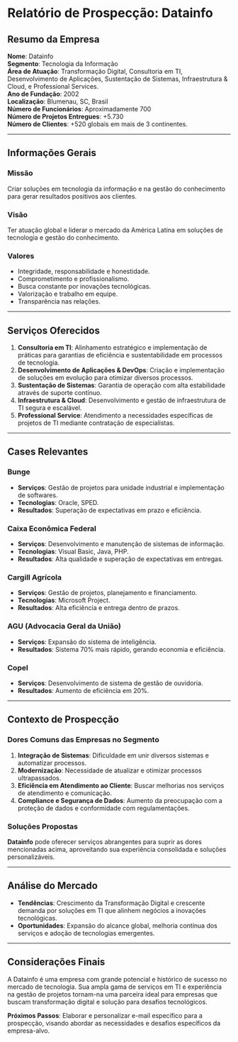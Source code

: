 # Relatório de Prospecção: Datainfo

## Resumo da Empresa
**Nome**: Datainfo  
**Segmento**: Tecnologia da Informação  
**Área de Atuação**: Transformação Digital, Consultoria em TI, Desenvolvimento de Aplicações, Sustentação de Sistemas, Infraestrutura & Cloud, e Professional Services.  
**Ano de Fundação**: 2002  
**Localização**: Blumenau, SC, Brasil  
**Número de Funcionários**: Aproximadamente 700  
**Número de Projetos Entregues**: +5.730  
**Número de Clientes**: +520 globais em mais de 3 continentes.

---

## Informações Gerais
### Missão
Criar soluções em tecnologia da informação e na gestão do conhecimento para gerar resultados positivos aos clientes.

### Visão
Ter atuação global e liderar o mercado da América Latina em soluções de tecnologia e gestão do conhecimento.

### Valores
- Integridade, responsabilidade e honestidade.
- Comprometimento e profissionalismo.
- Busca constante por inovações tecnológicas.
- Valorização e trabalho em equipe.
- Transparência nas relações.

---

## Serviços Oferecidos
1. **Consultoria em TI**: Alinhamento estratégico e implementação de práticas para garantias de eficiência e sustentabilidade em processos de tecnologia.
2. **Desenvolvimento de Aplicações & DevOps**: Criação e implementação de soluções em evolução para otimizar diversos processos.
3. **Sustentação de Sistemas**: Garantia de operação com alta estabilidade através de suporte contínuo.
4. **Infraestrutura & Cloud**: Desenvolvimento e gestão de infraestrutura de TI segura e escalável.
5. **Professional Service**: Atendimento a necessidades específicas de projetos de TI mediante contratação de especialistas.

---

## Cases Relevantes
### Bunge
- **Serviços**: Gestão de projetos para unidade industrial e implementação de softwares.
- **Tecnologias**: Oracle, SPED.
- **Resultados**: Superação de expectativas em prazo e eficiência.

### Caixa Econômica Federal
- **Serviços**: Desenvolvimento e manutenção de sistemas de informação.
- **Tecnologias**: Visual Basic, Java, PHP.
- **Resultados**: Alta qualidade e superação de expectativas em entregas.

### Cargill Agrícola
- **Serviços**: Gestão de projetos, planejamento e financiamento.
- **Tecnologias**: Microsoft Project.
- **Resultados**: Alta eficiência e entrega dentro de prazos.

### AGU (Advocacia Geral da União)
- **Serviços**: Expansão do sistema de inteligência.
- **Resultados**: Sistema 70% mais rápido, gerando economia e eficiência.

### Copel
- **Serviços**: Desenvolvimento de sistema de gestão de ouvidoria.
- **Resultados**: Aumento de eficiência em 20%.

---

## Contexto de Prospecção
### Dores Comuns das Empresas no Segmento
1. **Integração de Sistemas**: Dificuldade em unir diversos sistemas e automatizar processos.
2. **Modernização**: Necessidade de atualizar e otimizar processos ultrapassados.
3. **Eficiência em Atendimento ao Cliente**: Buscar melhorias nos serviços de atendimento e comunicação.
4. **Compliance e Segurança de Dados**: Aumento da preocupação com a proteção de dados e conformidade com regulamentações.

### Soluções Propostas
**Datainfo** pode oferecer serviços abrangentes para suprir as dores mencionadas acima, aproveitando sua experiência consolidada e soluções personalizáveis.

---

## Análise do Mercado
- **Tendências**: Crescimento da Transformação Digital e crescente demanda por soluções em TI que alinhem negócios a inovações tecnológicas.
- **Oportunidades**: Expansão do alcance global, melhoria contínua dos serviços e adoção de tecnologias emergentes.

---

## Considerações Finais
A Datainfo é uma empresa com grande potencial e histórico de sucesso no mercado de tecnologia. Sua ampla gama de serviços em TI e experiência na gestão de projetos tornam-na uma parceira ideal para empresas que buscam transformação digital e solução para desafios tecnológicos. 

**Próximos Passos**: Elaborar e personalizar e-mail específico para a prospecção, visando abordar as necessidades e desafios específicos da empresa-alvo.
